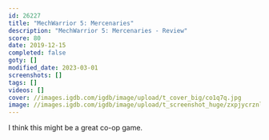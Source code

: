 ```yaml
---
id: 26227
title: "MechWarrior 5: Mercenaries"
description: "MechWarrior 5: Mercenaries - Review"
score: 80
date: 2019-12-15
completed: false
goty: []
modified_date: 2023-03-01
screenshots: []
tags: []
videos: []
cover: //images.igdb.com/igdb/image/upload/t_cover_big/co1q7q.jpg
image: //images.igdb.com/igdb/image/upload/t_screenshot_huge/zxpjycrznlpr8pj11ybw.jpg
---
```

I think this might be a great co-op game.